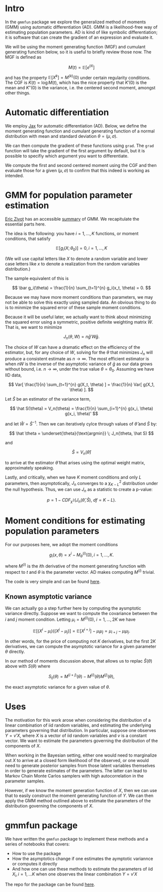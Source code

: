 # Intro

In the `gmmfun` package we explore the generalized method of moments (GMM) using automatic differentiation (AD).  GMM is a likelihood-free way of estimating population parameters.  AD is kind of like symbolic differentiation; it is software that can create the gradient of an expression and evaluate it. 

We will be using the moment generating function (MGF) and cumulant generating function below, so it is useful to briefly review those now.  The MGF is defined as

$$
M(t) = \mathbb{E}[e^{t X}]
$$

and has the property $\mathbb{E}[X^k] = M^{(k)}(0)$ under certain regularity conditions.  The CGF is $K(t) = \log M(t)$, which has the nice property that $K'(0)$ is the mean and $K''(0)$ is the variance, i.e. the centered second moment, amongst other things.


# Automatic differentiation

We employ [Jax](https://jax.readthedocs.io/en/latest/index.html) for automatic differentiation (AD).  Below, we define the moment generating function and cumulant generating function of a normal distribution with mean and standard deviation $\theta = (\mu, \sigma)$.

We can then compute the gradient of these functions using `grad`.  The `grad` function will take the gradient of the first argument by default, but it is possible to specifiy which argument you want to differentiate.

We compute the first and second centered moment using the CGF and then evaluate those for a given $(\mu, \sigma)$ to confirm that this indeed is working as intended.



# GMM for population parameter estimation

[Eric Zivot](https://faculty.washington.edu/ezivot) has an accessible [summary](https://faculty.washington.edu/ezivot/econ583/gmm.pdf) of GMM.  We recapitulate the essential parts here.

The idea is the following: you have $i = 1, \ldots, K$ functions, or moment conditions, that satisfy 

$$
\mathbb{E}[g_i(X; \theta_0)] = 0, i = 1, \ldots, K
$$

(We will use capital letters like $X$ to denote a random variable and lower case letters like $x$ to denote a realization from the random variables distribution.)

The sample equivalent of this is

$$
\bar g_i(\theta) = \frac{1}{n} \sum_{t=1}^{n} g_i(x_t, \theta) = 0.
$$

Because we may have more moment conditions than parameters, we may not be able to solve this exactly using sampled data.  An obvious thing to do is to  minmize the squared error of these sample moment conditions.  

Because it will be useful later, we actually want to think about minimizing the squared error using a symmetric, positive definite weighting matrix $W$.  That is, we want to minimize

$$
J_n(\theta, W) = n \bar g' W \bar g.
$$

The choice of $W$ can have a dramatic effect on the efficiency of the estimator, but, for any choice of $W$, solving for the $\theta$ that minimizes $J_n$ will produce a consistent estimate as $n \rightarrow \infty$.  The most efficient estimator is when $n W$ is the inverse of the asymptotic variance of $\bar g$ as our data grows without bound, i.e. $n \rightarrow \infty$, under the true value $\theta = \theta_0$.  Assuming we have IID data,

$$
Var[ \frac{1}{n} \sum_{t=1}^{n} g(X_t, \theta) ] = \frac{1}{n} Var[ g(X_1, \theta) ].
$$

Let $\hat S$ be an estimator of the variance term,

$$
\hat S(\theta) = V_n(\theta) = \frac{1}{n} \sum_{i=1}^{n} g(x_i, \theta) g(x_i, \theta)'
$$

and let $\hat W = \hat S^{-1}$.  Then we can iteratively cylce through values of $\hat \theta$ and $\hat S$ by:

$$
\hat \theta = \underset{\theta}{\text{argmin}} \; J_n(\theta, \hat S)
$$

and

$$
\hat S = V_n(\hat \theta)
$$

to arrive at the estimator $\hat \theta$ that arises using the optimal weight matrix, approximately speaking.

Lastly, and critically, when we have $K$ moment conditions and only $L$ parameters, then asymptotically, $J_n$ converges to a $\chi^2_{K-L}$ distribution under the null hypothesis.  Thus, we can use $J_n$ as a statistic to create a p-value:

$$
p = 1 - CDF_{\chi^2}(J_n(\hat \theta, \hat S), \; df=K - L).
$$


# Moment conditions for estimating population parameters

For our purposes here, we adopt the moment conditions

$$
g_i(x, \theta) = x^i - M_\theta^{(i)}(0), i = 1, \ldots, K.
$$

where $M^{(i)}$ is the $i$th derivative of the moment generating function with respect to $t$ and $\theta$ is the parameter vector.  AD makes computing $M^{(i)}$ trivial.

The code is very simple and can be found [here](https://github.com/jwindle/gmmfun).


## Known asymptotic variance

We can actually go a step further here by computing the aysmptotic variance directly.  Suppose we want to compute the covariance between the $i$ and $j$ moment condition.  Letting $\mu_i = M^{(i)}(0)$, $i=1, \ldots, 2K$ we have

$$
\mathbb{E}[(X^i - \mu_i)((X^j - \mu_j)] = 
\mathbb{E}[X^{i+j}] - \mu_i \mu_j = \mu_{i+j} - \mu_i \mu_j.
$$

In other words, for the price of computing not $K$ derivatives, but the first $2K$ derivatives, we can compute the asymptotic variance for a given parameter $\theta$ directly.

In our method of moments discussion above, that allows us to replac $\hat S(\theta)$ above with $S(\theta)$ where

$$
S_{ij}(\theta) = M^{(i+j)}(\theta) - M^{(i)}(\theta) M^{(j)}(\theta),
$$

the exact asymptotic variance for a given value of $\theta$.


# Uses

The motivation for this work arose when considering the distribution of a linear combination of iid random variables, and estimating the underlying parameters governing that distribution.  In particular, suppose one observes $Y = v' X$, where $X$ is a vector of iid random variables and $v$ is a constant vector.  We want to estimate the parameters governing the distribution of the components of $X$.

When working in the Bayesian setting, either one would need to marginalize out $X$ to arrive at a closed form likelihood of the observed, or one would need to generate posterior samples from those latent variables themselves in order to generate estimates of the parameters.  The latter can lead to Markov Chain Monte Carlos samplers with high autocorrelation in the parameter samples.

However, if we know the moment generation function of $X$, then we can use that to easily construct the moment generating function of $Y$.  We can then apply the GMM method outlined above to estimate the parameters of the distribution governing the components of $X$.


# gmmfun package

We have written the `gmmfun` package to implement these methods and a series of notebooks that covers:

  - How to use the package
  - How the asymptotics change if one estimates the aymptotic variannce or computes it directly
  - And how one can use these methods to estimate the parameters of iid $X_i, i = 1, \ldots K$ when one observes the linear combination $Y = v' X$

The repo for the package can be found [here](https://github.com/jwindle/gmmfun).
